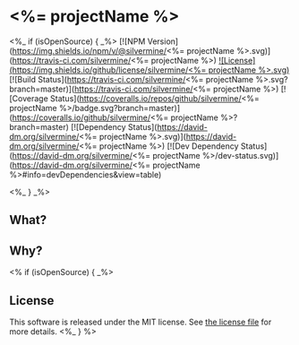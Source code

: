 # <%= projectName %>

<%_ if (isOpenSource) { _%>
[![NPM Version](https://img.shields.io/npm/v/@silvermine/<%= projectName %>.svg)](https://travis-ci.com/silvermine/<%= projectName %>)
[![License](https://img.shields.io/github/license/silvermine/<%= projectName %>.svg)](./LICENSE)
[![Build Status](https://travis-ci.com/silvermine/<%= projectName %>.svg?branch=master)](https://travis-ci.com/silvermine/<%= projectName %>)
[![Coverage Status](https://coveralls.io/repos/github/silvermine/<%= projectName %>/badge.svg?branch=master)](https://coveralls.io/github/silvermine/<%= projectName %>?branch=master)
[![Dependency Status](https://david-dm.org/silvermine/<%= projectName %>.svg)](https://david-dm.org/silvermine/<%= projectName %>)
[![Dev Dependency Status](https://david-dm.org/silvermine/<%= projectName %>/dev-status.svg)](https://david-dm.org/silvermine/<%= projectName %>#info=devDependencies&view=table)

<%_ } _%>
## What?

## Why?

<% if (isOpenSource) { _%>
## License

This software is released under the MIT license. See [the license
file](LICENSE) for more details.
<%_ } %>
